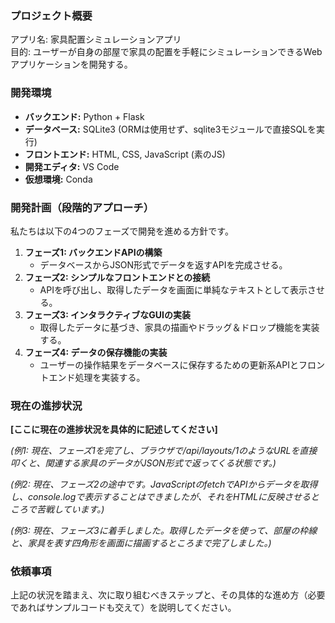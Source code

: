 ### **プロジェクト概要**

アプリ名: 家具配置シミュレーションアプリ  
目的: ユーザーが自身の部屋で家具の配置を手軽にシミュレーションできるWebアプリケーションを開発する。

### **開発環境**

* **バックエンド:** Python \+ Flask  
* **データベース:** SQLite3 (ORMは使用せず、sqlite3モジュールで直接SQLを実行)  
* **フロントエンド:** HTML, CSS, JavaScript (素のJS)  
* **開発エディタ:** VS Code  
* **仮想環境:** Conda

### **開発計画（段階的アプローチ）**

私たちは以下の4つのフェーズで開発を進める方針です。

1. **フェーズ1: バックエンドAPIの構築**  
   * データベースからJSON形式でデータを返すAPIを完成させる。  
2. **フェーズ2: シンプルなフロントエンドとの接続**  
   * APIを呼び出し、取得したデータを画面に単純なテキストとして表示させる。  
3. **フェーズ3: インタラクティブなGUIの実装**  
   * 取得したデータに基づき、家具の描画やドラッグ＆ドロップ機能を実装する。  
4. **フェーズ4: データの保存機能の実装**  
   * ユーザーの操作結果をデータベースに保存するための更新系APIとフロントエンド処理を実装する。

### **現在の進捗状況**

**\[ここに現在の進捗状況を具体的に記述してください\]**

*(例1: 現在、フェーズ1を完了し、ブラウザで/api/layouts/1のようなURLを直接叩くと、関連する家具のデータがJSON形式で返ってくる状態です。)*

*(例2: 現在、フェーズ2の途中です。JavaScriptのfetchでAPIからデータを取得し、console.logで表示することはできましたが、それをHTMLに反映させるところで苦戦しています。)*

*(例3: 現在、フェーズ3に着手しました。取得したデータを使って、部屋の枠線と、家具を表す四角形を画面に描画するところまで完了しました。)*

### **依頼事項**

上記の状況を踏まえ、次に取り組むべきステップと、その具体的な進め方（必要であればサンプルコードも交えて）を説明してください。
